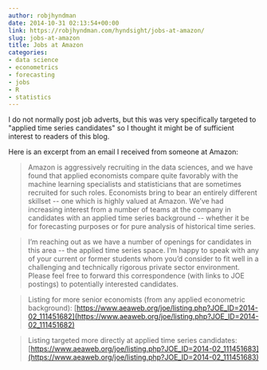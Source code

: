 ```yaml
---
author: robjhyndman
date: 2014-10-31 02:13:54+00:00
link: https://robjhyndman.com/hyndsight/jobs-at-amazon/
slug: jobs-at-amazon
title: Jobs at Amazon
categories:
- data science
- econometrics
- forecasting
- jobs
- R
- statistics
---
```


I do not normally post job adverts, but this was very specifically targeted to "applied time series candidates" so I thought it might be of sufficient interest to readers of this blog.<!-- more -->

Here is an excerpt from an email I received from someone at Amazon:

>Amazon is aggressively recruiting in the data sciences, and we have found that applied economists compare quite favorably with the machine learning specialists and statisticians that are sometimes recruited for such roles. Economists bring to bear an entirely different skillset -- one which is highly valued at Amazon. We’ve had increasing interest from a number of teams at the company in candidates with an applied time series background -- whether it be for forecasting purposes or for pure analysis of historical time series.

>I’m reaching out as we have a number of openings for candidates in this area -- the applied time series space. I’m happy to speak with any of your current or former students whom you’d consider to fit well in a challenging and technically rigorous private sector environment. Please feel free to forward this correspondence (with links to JOE postings) to potentially interested candidates.

>Listing for more senior economists (from any applied econometric background):
[https://www.aeaweb.org/joe/listing.php?JOE_ID=2014-02_111451682](https://www.aeaweb.org/joe/listing.php?JOE_ID=2014-02_111451682)

>Listing targeted more directly at applied time series candidates:
[https://www.aeaweb.org/joe/listing.php?JOE_ID=2014-02_111451683](https://www.aeaweb.org/joe/listing.php?JOE_ID=2014-02_111451683)

